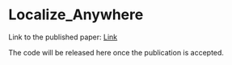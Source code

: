 # Localize_Anywhere

Link to the published paper: [Link](https://ieeexplore.ieee.org/document/10757568)

The code will be released here once the publication is accepted.

